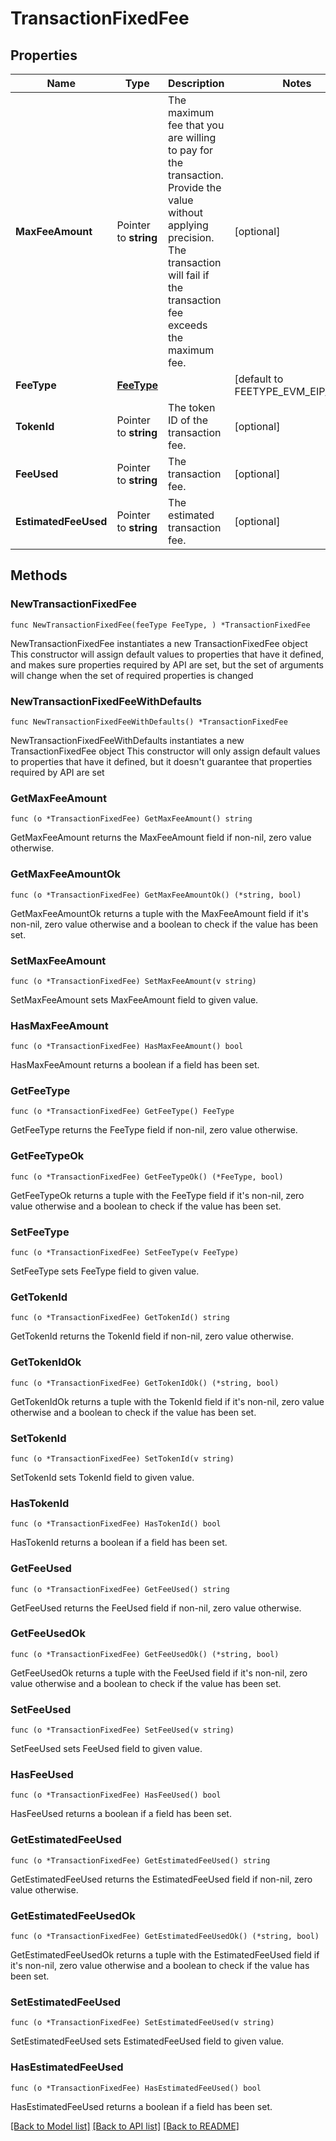 # TransactionFixedFee

## Properties

Name | Type | Description | Notes
------------ | ------------- | ------------- | -------------
**MaxFeeAmount** | Pointer to **string** | The maximum fee that you are willing to pay for the transaction. Provide the value without applying precision. The transaction will fail if the transaction fee exceeds the maximum fee. | [optional] 
**FeeType** | [**FeeType**](FeeType.md) |  | [default to FEETYPE_EVM_EIP_1559]
**TokenId** | Pointer to **string** | The token ID of the transaction fee. | [optional] 
**FeeUsed** | Pointer to **string** | The transaction fee. | [optional] 
**EstimatedFeeUsed** | Pointer to **string** | The estimated transaction fee. | [optional] 

## Methods

### NewTransactionFixedFee

`func NewTransactionFixedFee(feeType FeeType, ) *TransactionFixedFee`

NewTransactionFixedFee instantiates a new TransactionFixedFee object
This constructor will assign default values to properties that have it defined,
and makes sure properties required by API are set, but the set of arguments
will change when the set of required properties is changed

### NewTransactionFixedFeeWithDefaults

`func NewTransactionFixedFeeWithDefaults() *TransactionFixedFee`

NewTransactionFixedFeeWithDefaults instantiates a new TransactionFixedFee object
This constructor will only assign default values to properties that have it defined,
but it doesn't guarantee that properties required by API are set

### GetMaxFeeAmount

`func (o *TransactionFixedFee) GetMaxFeeAmount() string`

GetMaxFeeAmount returns the MaxFeeAmount field if non-nil, zero value otherwise.

### GetMaxFeeAmountOk

`func (o *TransactionFixedFee) GetMaxFeeAmountOk() (*string, bool)`

GetMaxFeeAmountOk returns a tuple with the MaxFeeAmount field if it's non-nil, zero value otherwise
and a boolean to check if the value has been set.

### SetMaxFeeAmount

`func (o *TransactionFixedFee) SetMaxFeeAmount(v string)`

SetMaxFeeAmount sets MaxFeeAmount field to given value.

### HasMaxFeeAmount

`func (o *TransactionFixedFee) HasMaxFeeAmount() bool`

HasMaxFeeAmount returns a boolean if a field has been set.

### GetFeeType

`func (o *TransactionFixedFee) GetFeeType() FeeType`

GetFeeType returns the FeeType field if non-nil, zero value otherwise.

### GetFeeTypeOk

`func (o *TransactionFixedFee) GetFeeTypeOk() (*FeeType, bool)`

GetFeeTypeOk returns a tuple with the FeeType field if it's non-nil, zero value otherwise
and a boolean to check if the value has been set.

### SetFeeType

`func (o *TransactionFixedFee) SetFeeType(v FeeType)`

SetFeeType sets FeeType field to given value.


### GetTokenId

`func (o *TransactionFixedFee) GetTokenId() string`

GetTokenId returns the TokenId field if non-nil, zero value otherwise.

### GetTokenIdOk

`func (o *TransactionFixedFee) GetTokenIdOk() (*string, bool)`

GetTokenIdOk returns a tuple with the TokenId field if it's non-nil, zero value otherwise
and a boolean to check if the value has been set.

### SetTokenId

`func (o *TransactionFixedFee) SetTokenId(v string)`

SetTokenId sets TokenId field to given value.

### HasTokenId

`func (o *TransactionFixedFee) HasTokenId() bool`

HasTokenId returns a boolean if a field has been set.

### GetFeeUsed

`func (o *TransactionFixedFee) GetFeeUsed() string`

GetFeeUsed returns the FeeUsed field if non-nil, zero value otherwise.

### GetFeeUsedOk

`func (o *TransactionFixedFee) GetFeeUsedOk() (*string, bool)`

GetFeeUsedOk returns a tuple with the FeeUsed field if it's non-nil, zero value otherwise
and a boolean to check if the value has been set.

### SetFeeUsed

`func (o *TransactionFixedFee) SetFeeUsed(v string)`

SetFeeUsed sets FeeUsed field to given value.

### HasFeeUsed

`func (o *TransactionFixedFee) HasFeeUsed() bool`

HasFeeUsed returns a boolean if a field has been set.

### GetEstimatedFeeUsed

`func (o *TransactionFixedFee) GetEstimatedFeeUsed() string`

GetEstimatedFeeUsed returns the EstimatedFeeUsed field if non-nil, zero value otherwise.

### GetEstimatedFeeUsedOk

`func (o *TransactionFixedFee) GetEstimatedFeeUsedOk() (*string, bool)`

GetEstimatedFeeUsedOk returns a tuple with the EstimatedFeeUsed field if it's non-nil, zero value otherwise
and a boolean to check if the value has been set.

### SetEstimatedFeeUsed

`func (o *TransactionFixedFee) SetEstimatedFeeUsed(v string)`

SetEstimatedFeeUsed sets EstimatedFeeUsed field to given value.

### HasEstimatedFeeUsed

`func (o *TransactionFixedFee) HasEstimatedFeeUsed() bool`

HasEstimatedFeeUsed returns a boolean if a field has been set.


[[Back to Model list]](../README.md#documentation-for-models) [[Back to API list]](../README.md#documentation-for-api-endpoints) [[Back to README]](../README.md)


